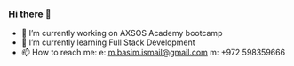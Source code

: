 ### Hi there 👋

- 🔭 I’m currently working on AXSOS Academy bootcamp
- 🌱 I’m currently learning Full Stack Development
- 📫 How to reach me: 
      e: m.basim.ismail@gmail.com
      m: +972 598359666
